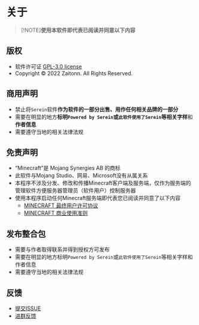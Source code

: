 
# 关于

>[!NOTE]**使用本软件即代表已阅读并同意以下内容**

## 版权

- 软件许可证 [GPL-3.0 license](https://www.gnu.org/licenses/gpl-3.0.zh-cn.html)
- Copyright © 2022 Zaitonn. All Rights Reserved.

## 商用声明

- 禁止将`Serein`软件**作为软件的一部分出售、用作任何相关品牌的一部分**
- 需要在明显的地方**标明`Powered by Serein`或`此软件使用了Serein`等相关字样**和**作者信息**
- 需要遵守当地的相关法律法规

## 免责声明

- “Minecraft”是 Mojang Synergies AB 的商标
- 此软件与Mojang Studio、网易、Microsoft没有从属关系
- 本程序不涉及分发、修改和传播Minecraft客户端及服务端，仅作为服务端的管理软件方便服务器管理员（软件用户）控制服务器
- 使用本程序启动任何Minecraft服务端即代表您已阅读并同意了以下内容
  - [MINECRAFT 最终用户许可协议](https://www.minecraft.net/zh-hans/eula)
  - [MINECRAFT 商业使用准则](https://account.mojang.com/documents/commercial_guidelines)

## 发布整合包

- 需要与作者取得联系并得到授权方可发布
- 需要在明显的地方标明`Powered by Serein`或`此软件使用了Serein`等相关字样和作者信息
- 需要遵守当地的相关法律法规

## 反馈

- [提交ISSUE](https://github.com/Zaitonn/Serein/issues/new)
- [进群反馈](https://jq.qq.com/?_wv=1027&amp;k=XNZqPSPv)
